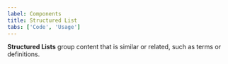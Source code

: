 ```yaml
---
label: Components
title: Structured List
tabs: ['Code', 'Usage']
---
```


**Structured Lists** group content that is similar or related, such as terms or definitions.

<component 
    name="Structured List"
    component="structured-list" 
    variation="structured-list"
    experimental="true"
    >
</component>
<component 
    name="Structured List with selection"
    component="structured-list" 
    variation="structured-list--selection"
    experimental="true"
    >
</component>
<component-docs component="structured-list" experimental="true"></component-docs>
